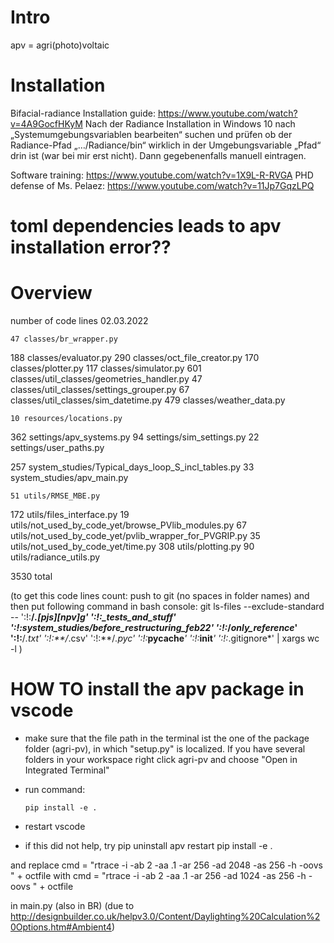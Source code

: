 # Intro
apv = agri(photo)voltaic

# Installation

Bifacial-radiance
Installation guide: https://www.youtube.com/watch?v=4A9GocfHKyM
Nach der Radiance Installation in Windows 10 nach „Systemumgebungsvariablen bearbeiten“ suchen und prüfen ob der Radiance-Pfad „…/Radiance/bin“ wirklich in der Umgebungsvariable „Pfad“ drin ist (war bei mir erst nicht). Dann gegebenenfalls manuell eintragen.


Software training: https://www.youtube.com/watch?v=1X9L-R-RVGA
PHD defense of Ms. Pelaez: https://www.youtube.com/watch?v=11Jp7GqzLPQ

# toml dependencies leads to apv installation error??
# Overview

number of code lines 02.03.2022

    47 classes/br_wrapper.py
   188 classes/evaluator.py
   290 classes/oct_file_creator.py
   170 classes/plotter.py
   117 classes/simulator.py
   601 classes/util_classes/geometries_handler.py
    47 classes/util_classes/settings_grouper.py
    67 classes/util_classes/sim_datetime.py
   479 classes/weather_data.py

    10 resources/locations.py
   362 settings/apv_systems.py
    94 settings/sim_settings.py
    22 settings/user_paths.py

   257 system_studies/Typical_days_loop_S_incl_tables.py
    33 system_studies/apv_main.py

    51 utils/RMSE_MBE.py
   172 utils/files_interface.py
    19 utils/not_used_by_code_yet/browse_PVlib_modules.py
    67 utils/not_used_by_code_yet/pvlib_wrapper_for_PVGRIP.py
    35 utils/not_used_by_code_yet/time.py
   308 utils/plotting.py
    90 utils/radiance_utils.py

  3530 total

(to get this code lines count:
push to git (no spaces in folder names) and then put following command in bash console:
git ls-files --exclude-standard -- ':!:**/*.[pjs][npv]g' ':!:_tests_and_stuff' ':!:system_studies/before_restructuring_feb22' ':!:*/*only_reference*' ':!:**/*.txt' ':!:**/*.csv' ':!:**/*.pyc' ':!:*__pycache__*' ':!:*__init__*' ':!:*.gitignore*' | xargs wc -l
)

# HOW TO install the apv package in vscode

- make sure that the file path in the terminal ist the one of the
package folder (agri-pv), in which "setup.py" is localized. If you have several folders in your workspace right click agri-pv and choose "Open in Integrated Terminal"

- run command:

      pip install -e .

- restart vscode

- if this did not help, try
    pip uninstall apv
    restart
    pip install -e .




and replace
    cmd = "rtrace -i -ab 2 -aa .1 -ar 256 -ad 2048 -as 256 -h -oovs " + octfile
with
    cmd = "rtrace -i -ab 2 -aa .1 -ar 256 -ad 1024 -as 256 -h -oovs " + octfile

in main.py (also in BR)
(due to http://designbuilder.co.uk/helpv3.0/Content/Daylighting%20Calculation%20Options.htm#Ambient4)